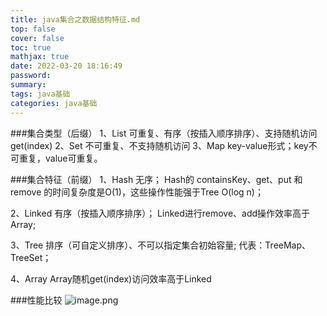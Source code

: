 ```yaml
---
title: java集合之数据结构特征.md
top: false
cover: false
toc: true
mathjax: true
date: 2022-03-20 18:16:49
password:
summary:
tags: java基础
categories: java基础
---
```

###集合类型（后缀）
1、List
可重复、有序（按插入顺序排序）、支持随机访问get(index)
2、Set
不可重复、不支持随机访问
3、Map
key-value形式；key不可重复，value可重复。

###集合特征（前缀）
1、Hash 
无序；
Hash的 containsKey、get、put 和 remove 的时间复杂度是O(1)，这些操作性能强于Tree O(log n)；


2、Linked
有序（按插入顺序排序）；
Linked进行remove、add操作效率高于Array;

3、Tree
排序（可自定义排序）、不可以指定集合初始容量; 代表：TreeMap、TreeSet；

4、Array
Array随机get(index)访问效率高于Linked




###性能比较
![image.png](https://upload-images.jianshu.io/upload_images/13965490-b784c2010561f016.png?imageMogr2/auto-orient/strip%7CimageView2/2/w/1240)
